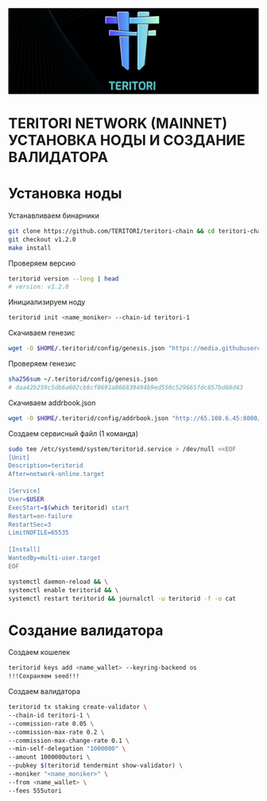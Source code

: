 <img src="https://github.com/romanr95/Guids/blob/main/TERITORI%20LOGO.png" width="1050" alt="" />

# TERITORI NETWORK (MAINNET) УСТАНОВКА НОДЫ И СОЗДАНИЕ ВАЛИДАТОРА
# Установка ноды
Устанавливаем бинарники
```bash
git clone https://github.com/TERITORI/teritori-chain && cd teritori-chain
git checkout v1.2.0
make install
```
Проверяем версию 
```bash
teritorid version --long | head
# version: v1.2.0
```
Инициализируем ноду
```bash
teritorid init <name_moniker> --chain-id teritori-1
```
Скачиваем генезис
```bash
wget -O $HOME/.teritorid/config/genesis.json "https://media.githubusercontent.com/media/TERITORI/teritori-chain/v1.1.2/mainnet/teritori-1/genesis.json"
```
Проверяем генезис
```bash
sha256sum ~/.teritorid/config/genesis.json
# daa42b259c5db6a602cb8cf0691a866839494b9ed550c529665fdc857bd68d43
```
Скачиваем addrbook.json
```bash
wget -O $HOME/.teritorid/config/addrbook.json "http://65.108.6.45:8000/teritori/addrbook.json"
```
Создаем сервисный файл (1 команда)
```bash
sudo tee /etc/systemd/system/teritorid.service > /dev/null <<EOF
[Unit]
Description=teritorid
After=network-online.target

[Service]
User=$USER
ExecStart=$(which teritorid) start
Restart=on-failure
RestartSec=3
LimitNOFILE=65535

[Install]
WantedBy=multi-user.target
EOF
```
```bash
systemctl daemon-reload && \
systemctl enable teritorid && \
systemctl restart teritorid && journalctl -u teritorid -f -o cat
```
# Создание валидатора
Создаем кошелек
```bash
teritorid keys add <name_wallet> --keyring-backend os
!!!Сохраняем seed!!!
```
Создаем валидатора
```bash
teritorid tx staking create-validator \
--chain-id teritori-1 \
--commission-rate 0.05 \
--commission-max-rate 0.2 \
--commission-max-change-rate 0.1 \
--min-self-delegation "1000000" \
--amount 1000000utori \
--pubkey $(teritorid tendermint show-validator) \
--moniker "<name_moniker>" \
--from <name_wallet> \
--fees 555utori
```
